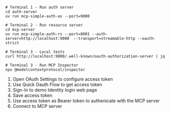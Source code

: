 ```
# Terminal 1 - Run auth server
cd auth-server
uv run mcp-simple-auth-as --port=9000

# Terminal 2 - Run resource server
cd mcp-server
uv run mcp-simple-auth-rs --port=8001 --auth-server=http://localhost:9000  --transport=streamable-http --oauth-strict

# Terminal 3 - Local tests
curl http://localhost:9000/.well-known/oauth-authorization-server | jq

# Terminal 3 - Run MCP Inspector
npx @modelcontextprotocol/inspector
```
1. Open OAuth Settings to configure access token
2. Use Quick Oauth Flow to get access token
3. Sign-In to demo Identity login web page
4. Save access token
5. Use access token as Bearer token to authenicate with the MCP server
6. Connect to MCP server
